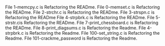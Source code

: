 File 1-memcpy.c is Refactoring the READme.
File 0-memset.c is Refactoring the READme.
File 2-strchr.c is Refactoring the READme.
File 3-strspn.c is Refactoring the READme
File 4-strpbrk.c is Refactoring the READme.
File 5-strstr.cis Refactoring the READme.
File 7-print_chessboard.c is Refactoring the READme.
File 8-print_diagsums.c is Refactoring the Readme.
File 4-strpbrk.c is Refactoring the Readme.
File 100-set_string.c is Refactoring the Readme.
File 101-crackme_password is Refactoring the Readme.
